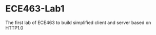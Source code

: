 ECE463-Lab1
===========

The first lab of ECE463 to build simplified client and server based on HTTP1.0
